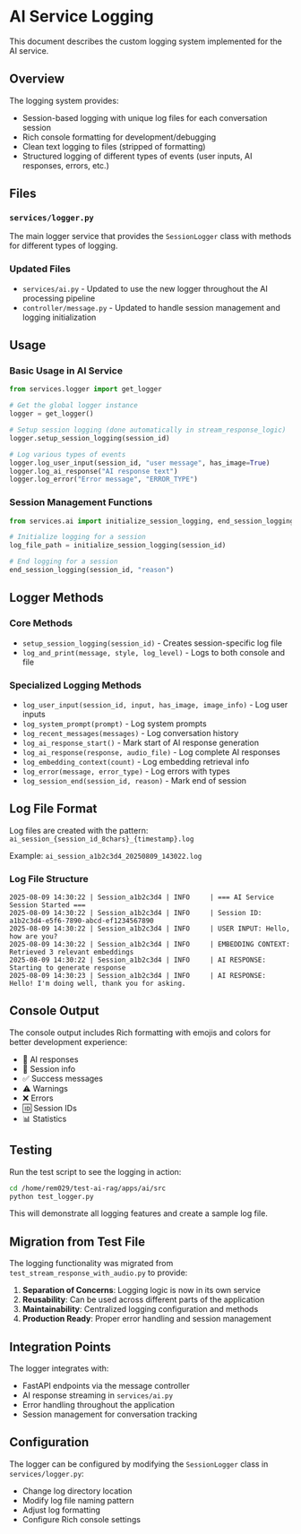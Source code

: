 # AI Service Logging

This document describes the custom logging system implemented for the AI service.

## Overview

The logging system provides:
- Session-based logging with unique log files for each conversation session
- Rich console formatting for development/debugging
- Clean text logging to files (stripped of formatting)
- Structured logging of different types of events (user inputs, AI responses, errors, etc.)

## Files

### `services/logger.py`
The main logger service that provides the `SessionLogger` class with methods for different types of logging.

### Updated Files
- `services/ai.py` - Updated to use the new logger throughout the AI processing pipeline
- `controller/message.py` - Updated to handle session management and logging initialization

## Usage

### Basic Usage in AI Service

```python
from services.logger import get_logger

# Get the global logger instance
logger = get_logger()

# Setup session logging (done automatically in stream_response_logic)
logger.setup_session_logging(session_id)

# Log various types of events
logger.log_user_input(session_id, "user message", has_image=True)
logger.log_ai_response("AI response text")
logger.log_error("Error message", "ERROR_TYPE")
```

### Session Management Functions

```python
from services.ai import initialize_session_logging, end_session_logging

# Initialize logging for a session
log_file_path = initialize_session_logging(session_id)

# End logging for a session  
end_session_logging(session_id, "reason")
```

## Logger Methods

### Core Methods
- `setup_session_logging(session_id)` - Creates session-specific log file
- `log_and_print(message, style, log_level)` - Logs to both console and file

### Specialized Logging Methods
- `log_user_input(session_id, input, has_image, image_info)` - Log user inputs
- `log_system_prompt(prompt)` - Log system prompts
- `log_recent_messages(messages)` - Log conversation history
- `log_ai_response_start()` - Mark start of AI response generation
- `log_ai_response(response, audio_file)` - Log complete AI responses
- `log_embedding_context(count)` - Log embedding retrieval info
- `log_error(message, error_type)` - Log errors with types
- `log_session_end(session_id, reason)` - Mark end of session

## Log File Format

Log files are created with the pattern: `ai_session_{session_id_8chars}_{timestamp}.log`

Example: `ai_session_a1b2c3d4_20250809_143022.log`

### Log File Structure
```
2025-08-09 14:30:22 | Session_a1b2c3d4 | INFO     | === AI Service Session Started ===
2025-08-09 14:30:22 | Session_a1b2c3d4 | INFO     | Session ID: a1b2c3d4-e5f6-7890-abcd-ef1234567890
2025-08-09 14:30:22 | Session_a1b2c3d4 | INFO     | USER INPUT: Hello, how are you?
2025-08-09 14:30:22 | Session_a1b2c3d4 | INFO     | EMBEDDING CONTEXT: Retrieved 3 relevant embeddings
2025-08-09 14:30:22 | Session_a1b2c3d4 | INFO     | AI RESPONSE: Starting to generate response
2025-08-09 14:30:23 | Session_a1b2c3d4 | INFO     | AI RESPONSE: Hello! I'm doing well, thank you for asking.
```

## Console Output

The console output includes Rich formatting with emojis and colors for better development experience:
- 🤖 AI responses
- 📄 Session info  
- ✅ Success messages
- ⚠️ Warnings
- ❌ Errors
- 🆔 Session IDs
- 📊 Statistics

## Testing

Run the test script to see the logging in action:

```bash
cd /home/rem029/test-ai-rag/apps/ai/src
python test_logger.py
```

This will demonstrate all logging features and create a sample log file.

## Migration from Test File

The logging functionality was migrated from `test_stream_response_with_audio.py` to provide:

1. **Separation of Concerns**: Logging logic is now in its own service
2. **Reusability**: Can be used across different parts of the application  
3. **Maintainability**: Centralized logging configuration and methods
4. **Production Ready**: Proper error handling and session management

## Integration Points

The logger integrates with:
- FastAPI endpoints via the message controller
- AI response streaming in `services/ai.py`
- Error handling throughout the application
- Session management for conversation tracking

## Configuration

The logger can be configured by modifying the `SessionLogger` class in `services/logger.py`:
- Change log directory location
- Modify log file naming pattern
- Adjust log formatting
- Configure Rich console settings
